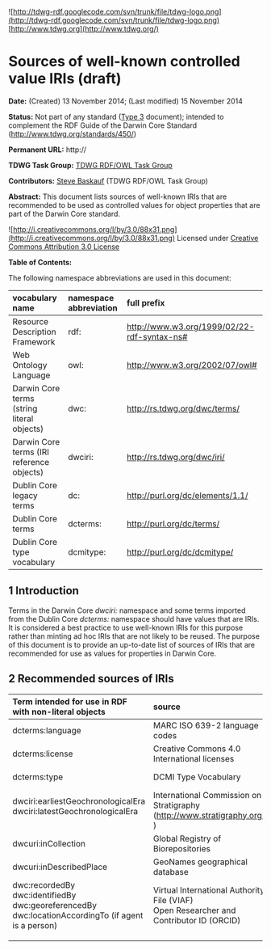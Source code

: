 ![http://tdwg-rdf.googlecode.com/svn/trunk/file/tdwg-logo.png](http://tdwg-rdf.googlecode.com/svn/trunk/file/tdwg-logo.png)  [http://www.tdwg.org](http://www.tdwg.org/)

# Sources of well-known controlled value IRIs (draft) #

**Date:** (Created) 13 November 2014; (Last modified) 15 November 2014

**Status:** Not part of any standard ([Type 3](http://www.tdwg.org/fileadmin/tdwg_std_drafts/tdwg_standards_documentation_specification.html#a_3) document); intended to complement the RDF Guide of the Darwin Core Standard (http://www.tdwg.org/standards/450/)

**Permanent URL:** http://

**TDWG Task Group:** [TDWG RDF/OWL Task Group](http://code.google.com/p/tdwg-rdf/)

**Contributors:** [Steve Baskauf](mailto:steve.baskauf@vanderbilt.edu?subject=RDFguide) (TDWG RDF/OWL Task Group)

**Abstract:** This document lists sources of well-known IRIs that are recommended to be used as controlled values for object properties that are part of the Darwin Core standard.

![http://i.creativecommons.org/l/by/3.0/88x31.png](http://i.creativecommons.org/l/by/3.0/88x31.png) Licensed under [Creative Commons Attribution 3.0 License](http://creativecommons.org/licenses/by/3.0/deed)

**Table of Contents:**


The following namespace abbreviations are used in this document:

|vocabulary name|namespace abbreviation|full prefix|
|:--------------|:---------------------|:----------|
|Resource Description Framework|rdf:                  |http://www.w3.org/1999/02/22-rdf-syntax-ns#|
|Web Ontology Language|owl:                  |http://www.w3.org/2002/07/owl#|
|Darwin Core terms (string literal objects)|dwc:                  |http://rs.tdwg.org/dwc/terms/|
|Darwin Core terms (IRI reference objects)|dwciri:               |http://rs.tdwg.org/dwc/iri/|
|Dublin Core legacy terms|dc:                   |http://purl.org/dc/elements/1.1/|
|Dublin Core terms|dcterms:              |http://purl.org/dc/terms/|
|Dublin Core type vocabulary|dcmitype:             |http://purl.org/dc/dcmitype/|

## 1 Introduction ##
Terms in the Darwin Core _dwciri:_ namespace and some terms imported from the Dublin Core _dcterms:_ namespace should have values that are IRIs.  It is considered a best practice to use well-known IRIs for this purpose rather than minting ad hoc IRIs that are not likely to be reused.  The purpose of this document is to provide an up-to-date list of sources of IRIs that are recommended for use as values for properties in Darwin Core.

## 2 Recommended sources of IRIs ##
| **Term intended for use in RDF with non-literal objects** | **source** | **access URL** |
|:----------------------------------------------------------|:-----------|:---------------|
|dcterms:language                                           |MARC ISO 639-2 language codes|http://id.loc.gov/vocabulary/iso639-2.html|
|dcterms:license                                            |Creative Commons 4.0 International licenses|http://creativecommons.org/licenses/|
|dcterms:type                                               |DCMI Type Vocabulary|https://www.dublincore.org/specifications/dublin-core/dcmi-terms/#section-7|
|<dl><dt>dwciri:earliestGeochronologicalEra</dt><dt>dwciri:latestGeochronologicalEra</dt></dl>|International Commission on Stratigraphy (http://www.stratigraphy.org/ )|https://vocabs.ands.org.au/registry/api/resource/downloads/939/isc2018-1.ttl|
|dwcuri:inCollection                                        |Global Registry of Biorepositories|http://grbio.org/|
|dwcuri:inDescribedPlace                                    |GeoNames geographical database|http://www.geonames.org/|
|<dl><dt>dwc:recordedBy</dt><dt>dwc:identifiedBy</dt><dt>dwc:georeferencedBy</dt><dt>dwc:locationAccordingTo (if agent is a person)</dt></dl>|<dl><dt>Virtual International Authority File (VIAF)</dt><dt>Open Researcher and Contributor ID (ORCID)</dt></dl>|<dl><dt><a href='http://viaf.org/'>http://viaf.org/</a></dt><dt><a href='http://orcid.org/'>http://orcid.org/</a></dt></dl>|
